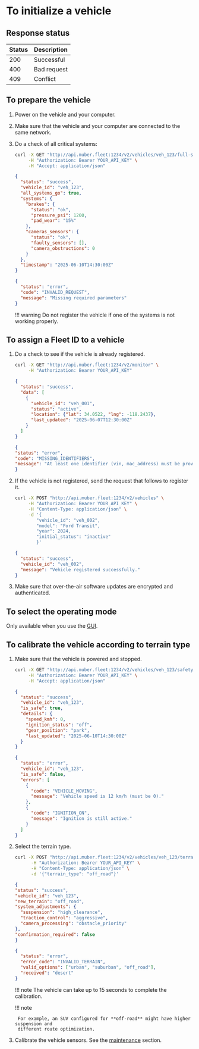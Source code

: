 # To initialize a vehicle

## Response status

| Status | Description |
|--------|------------------|
| 200 | Successful |
| 400 | Bad request |
| 409 | Conflict |

## To prepare the vehicle

1. Power on the vehicle and your computer.

2. Make sure that the vehicle and your computer are connected to the same network.

3. Do a check of all critical systems:

    ```bash title="Request"
    curl -X GET "http://api.muber.fleet:1234/v2/vehicles/veh_123/full-safety-check" \
         -H "Authorization: Bearer YOUR_API_KEY" \
         -H "Accept: application/json"
    ```

    ```json title="Response (status 200)"
    {
      "status": "success",
      "vehicle_id": "veh_123",
      "all_systems_go": true,
      "systems": {
        "brakes": {
          "status": "ok",
          "pressure_psi": 1200,
          "pad_wear": "15%"
        },
        "cameras_sensors": {
          "status": "ok",
          "faulty_sensors": [],
          "camera_obstructions": 0
        }
      },
      "timestamp": "2025-06-10T14:30:00Z"
    }
    ```

    ```json title="Response (status 400)"
    {
      "status": "error",
      "code": "INVALID_REQUEST",
      "message": "Missing required parameters"
    }
    ```

    !!! warning
        Do not register the vehicle if one of the systems is not working properly.

## To assign a **Fleet ID** to a vehicle

1. Do a check to see if the vehicle is already registered.

    ```bash title="Request"
    curl -X GET "http://api.muber.fleet:1234/v2/monitor" \
         -H "Authorization: Bearer YOUR_API_KEY"
    ```

    ```json title="Response (status 200)"
    {
      "status": "success",
      "data": [
        {
          "vehicle_id": "veh_001",
          "status": "active",
          "location": {"lat": 34.0522, "lng": -118.2437},
          "last_updated": "2025-06-07T12:30:00Z"
        }
      ]
    }
    ```

    ```json title="Response (status 400)"
    {
    "status": "error",
    "code": "MISSING_IDENTIFIERS",
    "message": "At least one identifier (vin, mac_address) must be provided"
    }
    ```

2. If the vehicle is not registered, send the request that follows to register it.

    ``` bash title="Request"
    curl -X POST "http://api.muber.fleet:1234/v2/vehicles" \
         -H "Authorization: Bearer YOUR_API_KEY" \
         -H "Content-Type: application/json" \
         -d '{
            "vehicle_id": "veh_002",
            "model": "Ford Transit",
            "year": 2024,
            "initial_status": "inactive"
            }'
    ```

    ```json title="Request (status 200)"
    {
      "status": "success",
      "vehicle_id": "veh_002",
      "message": "Vehicle registered successfully."
    }
    ```

4. Make sure that over-the-air software updates are encrypted and authenticated.

## To select the operating mode

Only available when you use the [GUI](../Initialization/setup.md).

## To calibrate the vehicle according to terrain type

1. Make sure that the vehicle is powered and stopped.

    ```bash title="Request"
    curl -X GET "http://api.muber.fleet:1234/v2/vehicles/veh_123/safety-check" \
         -H "Authorization: Bearer YOUR_API_KEY" \
         -H "Accept: application/json"
    ```
    
    ```json title="Response (status 200)"
    {
      "status": "success",
      "vehicle_id": "veh_123",
      "is_safe": true,
      "details": {
        "speed_kmh": 0,
        "ignition_status": "off",
        "gear_position": "park",
        "last_updated": "2025-06-10T14:30:00Z"
      }
    }
    ```

    ```json title="Response (status 409)"
    {
      "status": "error",
      "vehicle_id": "veh_123",
      "is_safe": false,
      "errors": [
        {
          "code": "VEHICLE_MOVING",
          "message": "Vehicle speed is 12 km/h (must be 0)."
        },
        {
          "code": "IGNITION_ON",
          "message": "Ignition is still active."
        }
      ]
    }
    ```

2. Select the terrain type.

    ```bash title="Request"
    curl -X POST "http://api.muber.fleet:1234/v2/vehicles/veh_123/terrain" \
          -H "Authorization: Bearer YOUR_API_KEY" \
          -H "Content-Type: application/json" \
          -d '{"terrain_type": "off_road"}'
    ```

    ```json title="Response (status 200)"
    {
    "status": "success",
    "vehicle_id": "veh_123",
    "new_terrain": "off_road",
    "system_adjustments": {
      "suspension": "high_clearance",
      "traction_control": "aggressive",
      "camera_processing": "obstacle_priority"
    },
    "confirmation_required": false
    }
    ```

    ```json title="Response (status 400)"
    {
      "status": "error",
      "error_code": "INVALID_TERRAIN",
      "valid_options": ["urban", "suburban", "off_road"],
      "received": "desert" 
    }
    ```

    !!! note
        The vehicle can take up to 15 seconds to complete the calibration.

    !!! note

        For example, an SUV configured for **off-road** might have higher suspension and
        different route optimization.

3. Calibrate the vehicle sensors. See the [maintenance](../Maintenance/tips.md) section. 